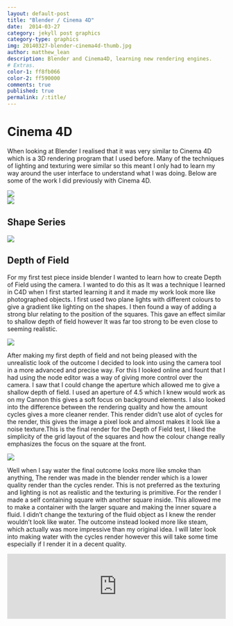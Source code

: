 ```yaml
---
layout: default-post
title: "Blender / Cinema 4D"
date:  2014-03-27
category: jekyll post graphics
category-type: graphics
img: 20140327-blender-cinema4d-thumb.jpg
author: matthew_lean
description: Blender and Cinema4D, learning new rendering engines.
# Extras.
color-1: ff8fb066
color-2: ff590000
comments: true
published: true
permalink: /:title/
---
```


# Cinema 4D

When looking at Blender I realised that it was very similar to Cinema 4D which is a 3D rendering program that I used before. Many of the techniques of lighting and texturing were similar so this meant I only had to learn my way around the user interface to understand what I was doing.
Below are some of the work I did previously with Cinema 4D.

<div href="#" data-featherlight="{{ site.url }}/assets/site-post/blender-green-1.jpg" class="img" alt="blender render green low poly shape 1"><img src="{{ site.url }}/assets/site-post/blender-green-1.jpg"></div>

<div href="#" data-featherlight="{{ site.url }}/assets/site-post/blender-pink-2.jpg" class="img" alt="blender render pink low poly shape 2"><img src="{{ site.url }}/assets/site-post/blender-pink-2.jpg"></div>

## Shape Series

<div href="#" data-featherlight="{{ site.url }}/assets/site-post/shape-series-c4d.jpg" class="img" alt="c4d cinema4d render shape low poly"><img src="{{ site.url }}/assets/site-post/shape-series-c4d.jpg"></div>

## Depth of Field

For my first test piece inside blender I wanted to learn how to create Depth of Field using the camera. I wanted to do this as It was a technique I learned in C4D when I first started learning it and it made my work look more like photographed objects. I first used two plane lights with different colours to give a gradient like lighting on the shapes. I then found a way of adding a strong blur relating to the position of the squares. This gave an effect similar to shallow depth of field however It was far too strong to be even close to seeming realistic.

<div href="#" data-featherlight="{{ site.url }}/assets/site-post/blender-render-1.jpg" class="img" alt="blender render 1 depth of field"><img src="{{ site.url }}/assets/site-post/blender-render-1.jpg"></div>

After making my first depth of field and not being pleased with the unrealistic look of the outcome I decided to look into using the camera tool in a more advanced and precise way. For this I looked online and fount that I had using the node editor was a way of giving more control over the camera. I saw that I could change the aperture which allowed me to give a shallow depth of field. I used an aperture of 4.5 which I knew would work as on my Cannon this gives a soft focus on background elements.
I also looked into the difference between the rendering quality and how the amount cycles gives a more cleaner render.
This render didn’t use alot of cycles for the render, this gives the image a pixel look and almost makes it look like a noise texture.This is the final render for the Depth of Field test, I liked the simplicity of the grid layout of the squares and how the colour change really emphasizes the focus on the square at the front.

<div href="#" data-featherlight="{{ site.url }}/assets/site-post/blender-render-2.jpg" class="img" alt="blender render 2 depth of field"><img src="{{ site.url }}/assets/site-post/blender-render-2.jpg"></div>

Well when I say water the final outcome looks more like smoke than anything, The render was made in the blender render which is a lower quality render than the cycles render. This is not preferred as the texturing and lighting is not as realistic and the texturing is primitive. For the render I made a self containing square with another square inside. This allowed me to make a container with the larger square and making the inner square a fluid. I didn’t change the texturing of the fluid object as I knew the render wouldn’t look like water. The outcome instead looked more like steam, which actually was more impressive than my original idea. I will later look into making water with the cycles render however this will take some time especially if I render it in a decent quality.

<iframe src="https://player.vimeo.com/video/90186392" width="100%" height="auto" frameborder="0" allowfullscreen="allowfullscreen"></iframe>
